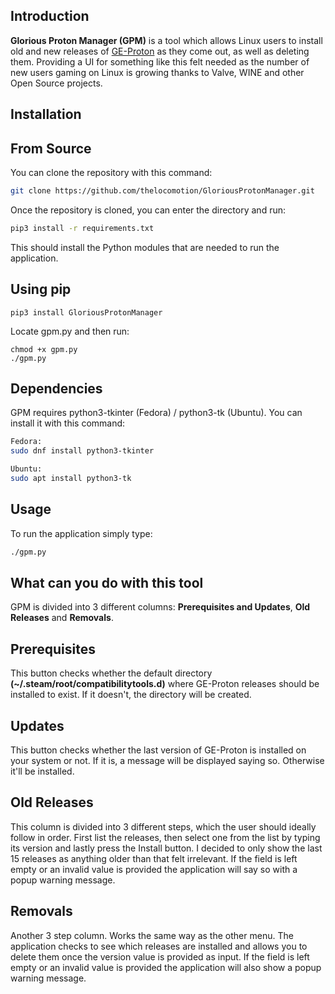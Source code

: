 Introduction
------------
**Glorious Proton Manager (GPM)** is a tool which allows Linux users to install old and new releases of [GE-Proton][ge-proton-url] as they come out, as well as deleting them. Providing a UI for something like this felt needed as the number of new users gaming on Linux is growing thanks to Valve, WINE and other Open Source projects.

[ge-proton-url]: https://github.com/GloriousEggroll/proton-ge-custom

Installation
------------

## From Source
You can clone the repository with this command:
```bash
git clone https://github.com/thelocomotion/GloriousProtonManager.git
```

Once the repository is cloned, you can enter the directory and run:
```bash
pip3 install -r requirements.txt
```
This should install the Python modules that are needed to run the application.

## Using pip
```
pip3 install GloriousProtonManager
```
Locate gpm.py and then run:
```
chmod +x gpm.py
./gpm.py
```

Dependencies
------------
GPM requires python3-tkinter (Fedora) / python3-tk (Ubuntu). You can install it with this command:
```bash
Fedora:
sudo dnf install python3-tkinter
```
```bash
Ubuntu:
sudo apt install python3-tk
```

Usage
-----
To run the application simply type:
```bash
./gpm.py
```

What can you do with this tool
------------------------------
GPM is divided into 3 different columns: **Prerequisites and Updates**, **Old Releases** and **Removals**.

## Prerequisites
This button checks whether the default directory **(~/.steam/root/compatibilitytools.d)** where GE-Proton releases should be installed to exist. If it doesn't, the directory will be created.

## Updates
This button checks whether the last version of GE-Proton is installed on your system or not. If it is, a message will be displayed saying so. Otherwise it'll be installed.

## Old Releases
This column is divided into 3 different steps, which the user should ideally follow in order. First list the releases, then select one from the list by typing its version and lastly press the Install button. I decided to only show the last 15 releases as anything older than that felt irrelevant. If the field is left empty or an invalid value is provided the application will say so with a popup warning message.

## Removals
Another 3 step column. Works the same way as the other menu. The application checks to see which releases are installed and allows you to delete them once the version value is provided as input. If the field is left empty or an invalid value is provided the application will also show a popup warning message.

